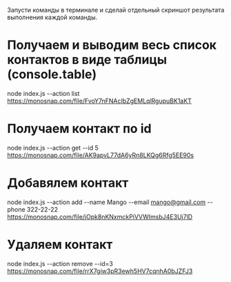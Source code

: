 Запусти команды в терминале и сделай отдельный скриншот результата выполнения
каждой команды.

# Получаем и выводим весь список контактов в виде таблицы (console.table)

node index.js --action list
https://monosnap.com/file/FvoY7nFNAcIbZgEMLqlRgupuBK1aKT

# Получаем контакт по id

node index.js --action get --id 5
https://monosnap.com/file/AK9apvL77dA6yRn8LKQg6Rfg5EE90s

# Добавялем контакт

node index.js --action add --name Mango --email mango@gmail.com --phone
322-22-22 https://monosnap.com/file/jOpk8nKNxmckPiVVWImsbJ4E3Uj7lD

# Удаляем контакт

node index.js --action remove --id=3
https://monosnap.com/file/rrX7giw3pR3ewh5HV7cqnhA0bJZFJ3
